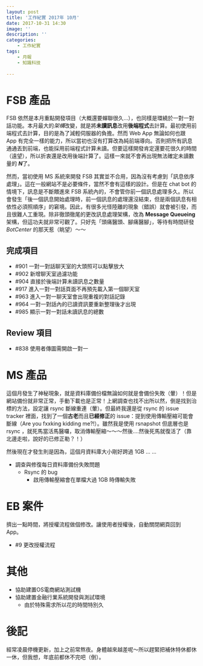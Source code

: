 ```yaml
---
layout: post
title: '工作紀實 2017年 10月'
date: 2017-10-31 14:30
image: ''
description: ''
categories:
    - 工作紀實
tags:
    - 月報
    - 知識科技
 
---
```

# FSB 產品

FSB 依然是本月重點開發項目（大概還要蟬聯很久...），也同樣是環繞於一對一對話功能。本月最大的*架構*改變，就是將**未讀訊息**改用**後端程式**去計算。最初使用前端程式去計算，目的是為了減輕伺服器的負擔。然而 Web App 無論如何也跟 App 有完全一樣的能力，所以當初也沒有打算改為純前端導向。否則把所有訊息通通丟到前端，也能採用前端程式計算未讀。但要這樣開發肯定還要花很久的時間（遠望），所以折衷還是改用後端計算了。這樣一來就不會再出現無法確定未讀數量的 ***N***了。

然而，當初使用 MS 系統來開發 FSB 其實並不合用，因為沒有考慮到「訊息依序處理」。這在一般網站不是必要條件，當然不會有這樣的設計。但是在 chat bot 的情境下，訊息是不斷餵進來 FSB 系統內的，不會管你前一個訊息處理多久。所以會發生「後一個訊息開始處理時，前一個訊息的處理還沒結束，但是兩個訊息有相依性必須照順序」的窘境。因此，有很多光怪陸離的現象（錯誤）就會被引發，而且很難人工重現。除非徹頭徹尾的更改訊息處理架構，改為 **Message Queueing** 架構，但這功夫就非常可觀了。只好先「頭痛醫頭、腳痛醫腳」，等待有時間研發 *BotCenter* 的那天惹（眺望）～～

## 完成項目

* #901 一對一對話聊天室的大頭照可以點擊放大 
* #902 新增聊天室過濾功能
* #904 直接於後端計算未讀訊息之數量 
* #917 進入一對一對話頁面不再預先載入第一個聊天室 
* #963 進入一對一聊天室會出現重複的對話記錄
* #964 一對一對話內的已讀資訊要重新整理後才出現
* #985 顯示一對一對話未讀訊息的總數 

## Review 項目

* #838 使用者傳圖需開啟一對一

# MS 產品

這個月發生了神秘現象，就是資料庫備份檔無論如何就是會備份失敗（暈）！但是網站備份就非常正常，手動下載也是正常！上網調查也找不出所以然，倒是找到治標的方法，設定讓 rsync 斷線重連（暈）。但最終我還是從 rsync 的 issue tracker 裡面，找到了一個**古老**而且**已經修正**的 issue：提到使用傳輸壓縮可能會斷線（Are you fxxking kidding me?!）。雖然我是使用 rsnapshot 但底層也是 rsync ，就死馬當活馬醫囉，取消傳輸壓縮～～～然後....然後死馬就復活了（靠北邊走啦，說好的已修正勒？！）

然後現在才發生則是因為，這個月資料庫大小剛好跨過 1GB ... ...

* 調查與修復每日資料庫備份失敗問題
    + Rsync 的 bug
        - 啟用傳輸壓縮會在單檔大過 1GB 時傳輸失敗 

# EB 案件

擠出一點時間，將授權流程做個修改。讓使用者授權後，自動關閉網頁回到 App。

* #9 更改授權流程

# 其他

* 協助建置OS電商網站測試機
* 協助建置金融行業系統開發與測試環境
    + 由於特殊需求所以花的時間特別久

# 後記

經常凌晨停機更新，加上之前常熬夜。身體越來越差呢～所以趕緊把補休特休都休一休，但我想，年底前都休不完吧（倒）。
